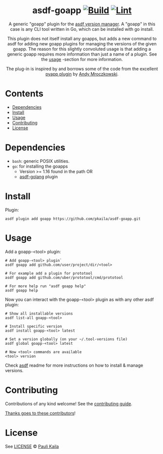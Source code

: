 <div align="center">

# asdf-goapp [![Build](https://github.com/pkaila/asdf-goapp/actions/workflows/build.yml/badge.svg)](https://github.com/pkaila/asdf-goapp/actions/workflows/build.yml) [![Lint](https://github.com/pkaila/asdf-goapp/actions/workflows/lint.yml/badge.svg)](https://github.com/pkaila/asdf-goapp/actions/workflows/lint.yml)

A generic "goapp" plugin for the [asdf version manager](https://asdf-vm.com). A "goapp" in this case is any CLI tool written in Go, which can be installed with go install.

This plugin does not itself install any goapps, but adds a new command to asdf for adding new goapp plugins
for managing the versions of the given goapp. The reason for this slightly convoluted usage is that
adding a generic goapp requires more information than just a name of a plugin. See the [usage](#usage) -section
for more information.

The plug-in is inspired by and borrows some of the code from the excellent
[pyapp plugin](https://github.com/amrox/asdf-pyapp) by [Andy Mroczkowski](https://github.com/amrox/).

</div>

# Contents

- [Dependencies](#dependencies)
- [Install](#install)
- [Usage](#usage)
- [Contributing](#contributing)
- [License](#license)

# Dependencies

- `bash`: generic POSIX utilities.
- `go`: for installing the goapps
  - Version >= 1.16 found in the path OR
  - [asdf-golang](https://github.com/kennyp/asdf-golang) plugin

# Install

Plugin:

```shell
asdf plugin add goapp https://github.com/pkaila/asdf-goapp.git
```
# Usage

Add a goapp-\<tool\> plugin:

```shell
# Add goapp-<tool> plugin`
asdf goapp add github.com/user/project/dir/<tool>

# For example add a plugin for prototool
asdf goapp add github.com/uber/prototool/cmd/prototool

# For more help run "asdf goapp help"
asdf goapp help
```

Now you can interact with the goapp-\<tool\> plugin as with any other asdf plugin:

```shell
# Show all installable versions
asdf list-all goapp-<tool>

# Install specific version
asdf install goapp-<tool> latest

# Set a version globally (on your ~/.tool-versions file)
asdf global goapp-<tool> latest

# Now <tool> commands are available
<tool> version
```

Check [asdf](https://github.com/asdf-vm/asdf) readme for more instructions on how to
install & manage versions.

# Contributing

Contributions of any kind welcome! See the [contributing guide](contributing.md).

[Thanks goes to these contributors](https://github.com/pkaila/asdf-goapp/graphs/contributors)!

# License

See [LICENSE](LICENSE) © [Pauli Kaila](https://github.com/pkaila/)

